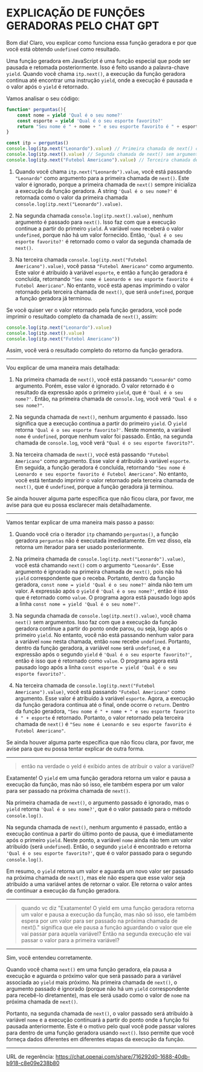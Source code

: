 # EXPLICAÇÃO DE FUNÇÕES GERADORAS PELO CHAT GPT

Bom dia! Claro, vou explicar como funciona essa função geradora e por que você está obtendo `undefined` como resultado.

Uma função geradora em JavaScript é uma função especial que pode ser pausada e retomada posteriormente. Isso é feito usando a palavra-chave `yield`. Quando você chama `itp.next()`, a execução da função geradora continua até encontrar uma instrução `yield`, onde a execução é pausada e o valor após o `yield` é retornado.

Vamos analisar o seu código:

```javascript
function* perguntas(){
    const nome = yield 'Qual é o seu nome?'
    const esporte = yield 'Qual é o seu esporte favorito?'
    return "Seu nome é " + nome + " e seu esporte favorito é " + esporte
}

const itp = perguntas()
console.log(itp.next("Leonardo").value) // Primeira chamada de next() com "Leonardo"
console.log(itp.next().value) // Segunda chamada de next() sem argumento
console.log(itp.next("Futebol Americano").value) // Terceira chamada de next() com "Futebol Americano"
```

1. Quando você chama `itp.next("Leonardo").value`, você está passando `"Leonardo"` como argumento para a primeira chamada de `next()`. Este valor é ignorado, porque a primeira chamada de `next()` sempre inicializa a execução da função geradora. A string `'Qual é o seu nome?'` é retornada como o valor da primeira chamada `console.log(itp.next("Leonardo").value)`.

2. Na segunda chamada `console.log(itp.next().value)`, nenhum argumento é passado para `next()`. Isso faz com que a execução continue a partir do primeiro `yield`. A variável `nome` receberá o valor `undefined`, porque não há um valor fornecido. Então, `'Qual é o seu esporte favorito?'` é retornado como o valor da segunda chamada de `next()`.

3. Na terceira chamada `console.log(itp.next("Futebol Americano").value)`, você passa `"Futebol Americano"` como argumento. Este valor é atribuído à variável `esporte`, e então a função geradora é concluída, retornando `"Seu nome é Leonardo e seu esporte favorito é Futebol Americano"`. No entanto, você está apenas imprimindo o valor retornado pela terceira chamada de `next()`, que será `undefined`, porque a função geradora já terminou.

Se você quiser ver o valor retornado pela função geradora, você pode imprimir o resultado completo da chamada de `next()`, assim:

```javascript
console.log(itp.next("Leonardo").value)
console.log(itp.next().value)
console.log(itp.next("Futebol Americano"))
```

Assim, você verá o resultado completo do retorno da função geradora.

---

Vou explicar de uma maneira mais detalhada:

1. Na primeira chamada de `next()`, você está passando `"Leonardo"` como argumento. Porém, esse valor é ignorado. O valor retornado é o resultado da expressão após o primeiro `yield`, que é `'Qual é o seu nome?'`. Então, na primeira chamada de `console.log`, você verá `"Qual é o seu nome?"`.

2. Na segunda chamada de `next()`, nenhum argumento é passado. Isso significa que a execução continua a partir do primeiro `yield`. O `yield` retorna `'Qual é o seu esporte favorito?'`. Neste momento, a variável `nome` é `undefined`, porque nenhum valor foi passado. Então, na segunda chamada de `console.log`, você verá `"Qual é o seu esporte favorito?"`.

3. Na terceira chamada de `next()`, você está passando `"Futebol Americano"` como argumento. Esse valor é atribuído à variável `esporte`. Em seguida, a função geradora é concluída, retornando `"Seu nome é Leonardo e seu esporte favorito é Futebol Americano"`. No entanto, você está tentando imprimir o valor retornado pela terceira chamada de `next()`, que é `undefined`, porque a função geradora já terminou.

Se ainda houver alguma parte específica que não ficou clara, por favor, me avise para que eu possa esclarecer mais detalhadamente.

---

Vamos tentar explicar de uma maneira mais passo a passo:

1. Quando você cria o iterador `itp` chamando `perguntas()`, a função geradora `perguntas` não é executada imediatamente. Em vez disso, ela retorna um iterador para ser usado posteriormente.

2. Na primeira chamada de `console.log(itp.next("Leonardo").value)`, você está chamando `next()` com o argumento `"Leonardo"`. Esse argumento é ignorado na primeira chamada de `next()`, pois não há `yield` correspondente que o receba. Portanto, dentro da função geradora, `const nome = yield 'Qual é o seu nome?'` ainda não tem um valor. A expressão após o `yield` é `'Qual é o seu nome?'`, então é isso que é retornado como `value`. O programa agora está pausado logo após a linha `const nome = yield 'Qual é o seu nome?'`.

3. Na segunda chamada de `console.log(itp.next().value)`, você chama `next()` sem argumentos. Isso faz com que a execução da função geradora continue a partir do ponto onde parou, ou seja, logo após o primeiro `yield`. No entanto, você não está passando nenhum valor para a variável `nome` nesta chamada, então `nome` recebe `undefined`. Portanto, dentro da função geradora, a variável `nome` será `undefined`, e a expressão após o segundo `yield` é `'Qual é o seu esporte favorito?'`, então é isso que é retornado como `value`. O programa agora está pausado logo após a linha `const esporte = yield 'Qual é o seu esporte favorito?'`.

4. Na terceira chamada de `console.log(itp.next("Futebol Americano").value)`, você está passando `"Futebol Americano"` como argumento. Esse valor é atribuído à variável `esporte`. Agora, a execução da função geradora continua até o final, onde ocorre o `return`. Dentro da função geradora, `"Seu nome é " + nome + " e seu esporte favorito é " + esporte` é retornado. Portanto, o valor retornado pela terceira chamada de `next()` é `"Seu nome é Leonardo e seu esporte favorito é Futebol Americano"`.

Se ainda houver alguma parte específica que não ficou clara, por favor, me avise para que eu possa tentar explicar de outra forma.

---

> então na verdade o yeld é exibido antes de atribuir o valor a variável?

Exatamente! O `yield` em uma função geradora retorna um valor e pausa a execução da função, mas não só isso, ele também espera por um valor para ser passado na próxima chamada de `next()`.

Na primeira chamada de `next()`, o argumento passado é ignorado, mas o `yield` retorna `'Qual é o seu nome?'`, que é o valor passado para o método `console.log()`. 

Na segunda chamada de `next()`, nenhum argumento é passado, então a execução continua a partir do último ponto de pausa, que é imediatamente após o primeiro `yield`. Neste ponto, a variável `nome` ainda não tem um valor atribuído (será `undefined`). Então, o segundo `yield` é encontrado e retorna `'Qual é o seu esporte favorito?'`, que é o valor passado para o segundo `console.log()`.

Em resumo, o `yield` retorna um valor e aguarda um novo valor ser passado na próxima chamada de `next()`, mas ele não espera que esse valor seja atribuído a uma variável antes de retornar o valor. Ele retorna o valor antes de continuar a execução da função geradora.

---

> quando vc diz "Exatamente! O yield em uma função geradora retorna um valor e pausa a execução da função, mas não só isso, ele também espera por um valor para ser passado na próxima chamada de next()." significa que ele pausa a função aguardando o valor que ele vai passar para aquela variável?
> Então na segunda execução ele vai passar o valor para a primeira variável?

---

Sim, você entendeu corretamente.

Quando você chama `next()` em uma função geradora, ela pausa a execução e aguarda o próximo valor que será passado para a variável associada ao `yield` mais próximo. Na primeira chamada de `next()`, o argumento passado é ignorado (porque não há um `yield` correspondente para recebê-lo diretamente), mas ele será usado como o valor de `nome` na próxima chamada de `next()`.

Portanto, na segunda chamada de `next()`, o valor passado será atribuído à variável `nome` e a execução continuará a partir do ponto onde a função foi pausada anteriormente. Este é o motivo pelo qual você pode passar valores para dentro de uma função geradora usando `next()`. Isso permite que você forneça dados diferentes em diferentes etapas da execução da função.

---

URL de regerência: https://chat.openai.com/share/716292d0-1688-40db-b918-c8e09e238b80